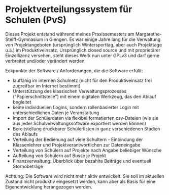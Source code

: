 # Projektverteilungssystem für Schulen (PvS)

Dieses Projekt entstand während meines Praxissemesters am Margarethe-Steiff-Gymnasium in Giengen. Es war einige Jahre lang für die Verwaltung von Projektangeboten (ursprünglich Wintersporttag, aber auch Projekttage u.ä.) im Produktiveinsatz. Ursprünglich closed source und mit proprietärer Einzellizenz versehen, steht dieses Werk nun unter GPLv3 und darf gerne verbreitet und/oder verändert werden.

Eckpunkte der Software / Anforderungen, die die Software erfüllt:

- lauffähig im internen Schulnetz (nicht für den Produktiveinsatz frei zugreifbar im Internet bestimmt)
- Unterstützung des klassischen Verwaltungsprozesses ("Papierschnittstelle") mit einem digitalen Werkzeug, das den Ablauf begleitet
- keine individuellen Logins, sondern rollenbasierter Login mit unterschiedlichen Daten je Veranstaltung
- Import der Schülerdaten via flexibel formatierten csv-Dateien (wie sie aus jeder Schulverwaltungssoftware exportiert werden können)
- Bereitstellung druckbarer Schülerlisten in ganz verschiedenen Stadien des Ablaufs
- Verteilung der Bedienung auf viele Schultern - Einbindung der Klassenlehrer und Projektverantwortlichen zur Dateneingabe
- Verteilung von Schülern auf Projekte nach Angabe beliebiger Wünsche
- Aufteilung von Schülern auf Busse je Projekt
- Finanzverwaltung: Überblick über bezahlte Beiträge und eventuell Stornobeträge

Achtung: Die Software wird nicht mehr aktiv entwickelt. Sie soll im aktuellen Zustand nicht produktiv eingesetzt werden, kann aber als Basis für eine Eigenentwicklung herangezogen werden.
